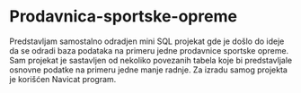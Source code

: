 # Prodavnica-sportske-opreme
Predstavljam samostalno odradjen mini SQL projekat gde je došlo do ideje da se odradi baza podataka na primeru jedne prodavnice sportske opreme. Sam projekat je sastavljen od nekoliko povezanih tabela koje bi predstavljale osnovne podatke na primeru jedne manje radnje.
Za izradu samog projekta je korišćen Navicat program.
